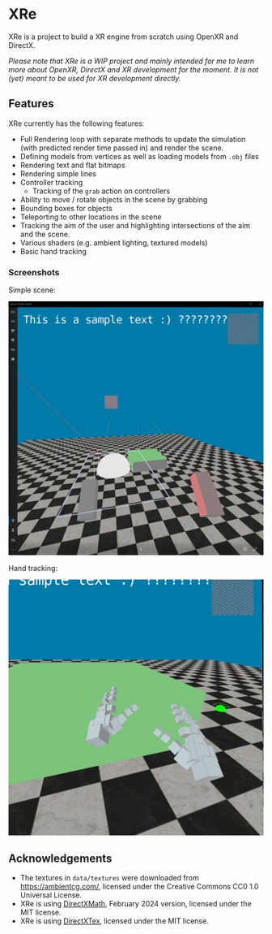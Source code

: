 # XRe

XRe is a project to build a XR engine from scratch using OpenXR and DirectX.

_Please note that XRe is a WIP project and mainly intended for me to learn more about OpenXR, DirectX and XR development for the moment. It is
not (yet) meant to be used for XR development directly._

## Features

XRe currently has the following features:

* Full Rendering loop with separate methods to update the simulation (with predicted render time passed in) and render the scene.
* Defining models from vertices as well as loading models from `.obj` files
* Rendering text and flat bitmaps
* Rendering simple lines
* Controller tracking
  - Tracking of the `grab` action on controllers
* Ability to move / rotate objects in the scene by grabbing
* Bounding boxes for objects
* Teleporting to other locations in the scene
* Tracking the aim of the user and highlighting intersections of the aim and the scene.
* Various shaders (e.g. ambient lighting, textured models)
* Basic hand tracking

### Screenshots

Simple scene:

![](doc/img/screenshot_mr_portal_1.png)

Hand tracking:

![](doc/img/hand_tracking.jpeg)

## Acknowledgements

* The textures in `data/textures` were downloaded from https://ambientcg.com/, licensed under the Creative Commons CC0 1.0 Universal License.
* XRe is using [DirectXMath](https://github.com/microsoft/DirectXMath), February 2024 version, licensed under the MIT license.
* XRe is using [DirectXTex](https://github.com/microsoft/DirectXTex), licensed under the MIT license.
